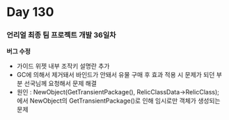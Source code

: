 # Day 130

### 언리얼 최종 팀 프로젝트 개발 36일차

**버그 수정**

- 가이드 위젯 내부 조작키 설명란 추가
- GC에 의해서 제거돼서 바인드가 안돼서 유물 구매 후 효과 적용 시 문제가 되던 부분 선국님께 요청해서 문제 해결
- 원인 : NewObject<URSBaseRelic>(GetTransientPackage(), RelicClassData->RelicClass); 에서 NewObject의 GetTransientPackage()로 인해 임시로만 객체가 생성되는 문제


